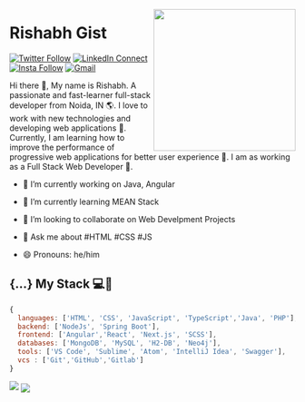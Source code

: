 <!--
### Hi there 👋

**rishabhgist/rishabhgist** is a ✨ _special_ ✨ repository because its `README.md` (this file) appears on your GitHub profile.

Here are some ideas to get you started:

- 🔭 I’m currently working on ...
- 🌱 I’m currently learning ...
- 👯 I’m looking to collaborate on ...
- 🤔 I’m looking for help with ...
- 💬 Ask me about ...
- 📫 How to reach me: ...
- 😄 Pronouns: ...
- ⚡ Fun fact: ...
-->

<a target="_blank" href="https://rishabhgist.com/"><img width="250" align="right" src="https://user-images.githubusercontent.com/58518192/87162442-bf3e8180-c2e7-11ea-9f2a-53a50306b7ce.gif"></a>

# Rishabh Gist 

[![Twitter Follow](https://img.shields.io/twitter/follow/rishabhgist?logo=twitter&logoColor=4fc3f7
)](https://twitter.com/rishabhgist)
[![LinkedIn Connect](https://img.shields.io/badge/%20-Connect-black?color=14171A&labelColor=212121&logo=linkedin&logoColor=ffcc80)](https://www.linkedin.com/in/rishabhgist/)
[![Insta Follow](https://img.shields.io/badge/%20-Follow-black?color=14171A&labelColor=d81b60&logo=instagram&logoColor=ffffff)](https://www.instagram.com/rishabhgist/)
[![Gmail](https://img.shields.io/badge/%20-Send%20Mail-black?color=14171A&labelColor=ef5350&logo=gmail&logoColor=ffffff)](mailto:rishabhgist@gmail.com?subject=From%20GitHub&cc=rishabhgist@gmail.com&body=Hi,%20there.%20Found%20you%20from%20GitHub.)

Hi there 👋, My name is Rishabh. A passionate and fast-learner full-stack developer from Noida, IN 🌎. I love to work with new technologies and developing web applications 🔭. Currently, I am learning how to improve the performance of progressive web applications for better user experience 🌱. I am as working as a Full Stack Web Developer 🚀.

- 🔭 I’m currently working on Java, Angular
- 🌱 I’m currently learning MEAN Stack
- 👯 I’m looking to collaborate on Web Develpment Projects
- 💬 Ask me about #HTML #CSS #JS

- 😄 Pronouns: he/him

## {...} My Stack 💻🚀

```js
{
  languages: ['HTML', 'CSS', 'JavaScript', 'TypeScript','Java', 'PHP'],
  backend: ['NodeJs', 'Spring Boot'],
  frontend: ['Angular','React', 'Next.js', 'SCSS'],
  databases: ['MongoDB', 'MySQL', 'H2-DB', 'Neo4j'],
  tools: ['VS Code', 'Sublime', 'Atom', 'IntelliJ Idea', 'Swagger'],
  vcs : ['Git','GitHub','Gitlab']
}
```

<img src="https://github-readme-stats.vercel.app/api/?username=rishabhgist&show_icons=true&title_color=#454441&icon_color=79ff97&text_color=#454441&bg_color=#dedcd7">

<img align="center" src="https://github-readme-streak-stats.herokuapp.com/?user=rishabhgist">
